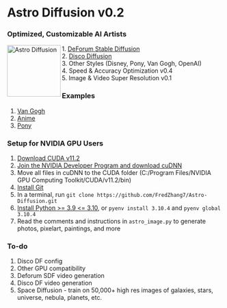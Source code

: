 # Astro Diffusion v0.2

### Optimized, Customizable AI Artists
<img align="left" width="125" height="120" src="https://cdn.discordapp.com/attachments/999941428052500632/1000242308177993748/vitchen2.png" alt="Astro Diffusion">
1. <a href="https://colab.research.google.com/github/deforum/stable-diffusion/blob/main/Deforum_Stable_Diffusion.ipynb" target="_blank" alt="Deforum SDF">DeForum Stable Diffusion</a>
<br>
2. <a href="https://colab.research.google.com/github/alembics/disco-diffusion/blob/main/Disco_Diffusion.ipynb" target="_blank" alt="Disco DF">Disco Diffusion</a>
<br>
3. Other Styles (Disney, Pony, Van Gogh, OpenAI)
<br>
4. Speed & Accuracy Optimization v0.4
<br>
5. Image & Video Super Resolution v0.1

### Examples
1. [Van Gogh](/art-examples/van_gogh.md)
2. [Anime](/art-examples/anime.md)
3. [Pony](/art-examples/pony.md)

### Setup for NVIDIA GPU Users
1. [Download CUDA v11.2](https://developer.nvidia.com/cuda-downloads)
2. [Join the NVIDIA Developer Program and download cuDNN](https://developer.nvidia.com/rdp/cudnn-download)
3. Move all files in cuDNN to the CUDA folder (C:/Program Files/NVIDIA GPU Computing Toolkit/CUDA/v11.2/bin)
4. [Install Git](https://git-scm.com/downloads)
5. In a terminal, run `git clone https://github.com/FredZhang7/Astro-Diffusion.git​​`
6. [Install Python >= 3.9 <= 3.10](https://www.python.org/downloads/), or `pyenv install 3.10.4` and `pyenv global 3.10.4`
7. Read the comments and instructions in `astro_image.py` to generate photos, pixelart, paintings, and more

### To-do
1. Disco DF config
2. Other GPU compatibility
3. Deforum SDF video generation
4. Disco DF video generation
5. Space Diffusion - train on 50,000+ high res images of galaxies, stars, universe, nebula, planets, etc.